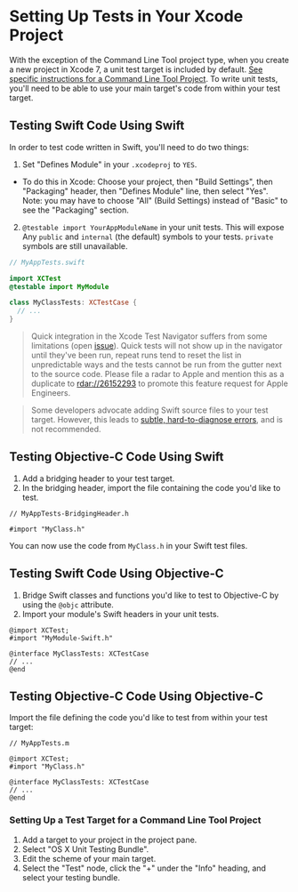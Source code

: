 # Setting Up Tests in Your Xcode Project

With the exception of the Command Line Tool project type, when you create a new project in Xcode 7, a unit test target is included
by default. [See specific instructions for a Command Line Tool Project](#setting-up-a-test-target-for-a-command-line-tool-project). To write unit tests, you'll need to be able to use your main
target's code from within your test target.

## Testing Swift Code Using Swift

In order to test code written in Swift, you'll need to do two things:

1. Set "Defines Module" in your `.xcodeproj` to `YES`.

  * To do this in Xcode: Choose your project, then "Build Settings", then "Packaging" header,
    then "Defines Module" line, then select "Yes". Note: you may have 
    to choose "All" (Build Settings) instead of "Basic" to see the
    "Packaging" section.

2. `@testable import YourAppModuleName` in your unit tests. This will expose Any `public` and `internal` (the default)
   symbols to your tests. `private` symbols are still unavailable.

```swift
// MyAppTests.swift

import XCTest
@testable import MyModule

class MyClassTests: XCTestCase {
  // ...
}
```

> Quick integration in the Xcode Test Navigator suffers from some limitations (open [issue](https://github.com/Quick/Quick/issues/219)). Quick tests will not show up in the navigator until they've been run, repeat runs tend to reset the list in unpredictable ways and the tests cannot be run from the gutter next to the source code.
> Please file a radar to Apple and mention this as a duplicate to [rdar://26152293](http://openradar.appspot.com/radar?id=4974047628623872) to promote this feature request for Apple Engineers.

> Some developers advocate adding Swift source files to your test target.
However, this leads to [subtle, hard-to-diagnose
errors](https://github.com/Quick/Quick/issues/91), and is not
recommended.

## Testing Objective-C Code Using Swift

1. Add a bridging header to your test target.
2. In the bridging header, import the file containing the code you'd like to test.

```objc
// MyAppTests-BridgingHeader.h

#import "MyClass.h"
```

You can now use the code from `MyClass.h` in your Swift test files.

## Testing Swift Code Using Objective-C

1. Bridge Swift classes and functions you'd like to test to Objective-C by
   using the `@objc` attribute.
2. Import your module's Swift headers in your unit tests.

```objc
@import XCTest;
#import "MyModule-Swift.h"

@interface MyClassTests: XCTestCase
// ...
@end
```

## Testing Objective-C Code Using Objective-C

Import the file defining the code you'd like to test from within your test target:

```objc
// MyAppTests.m

@import XCTest;
#import "MyClass.h"

@interface MyClassTests: XCTestCase
// ...
@end
```

### Setting Up a Test Target for a Command Line Tool Project

1. Add a target to your project in the project pane.
2. Select "OS X Unit Testing Bundle".
3. Edit the scheme of your main target.
4. Select the "Test" node, click the "+" under the "Info" heading, and select
   your testing bundle.
